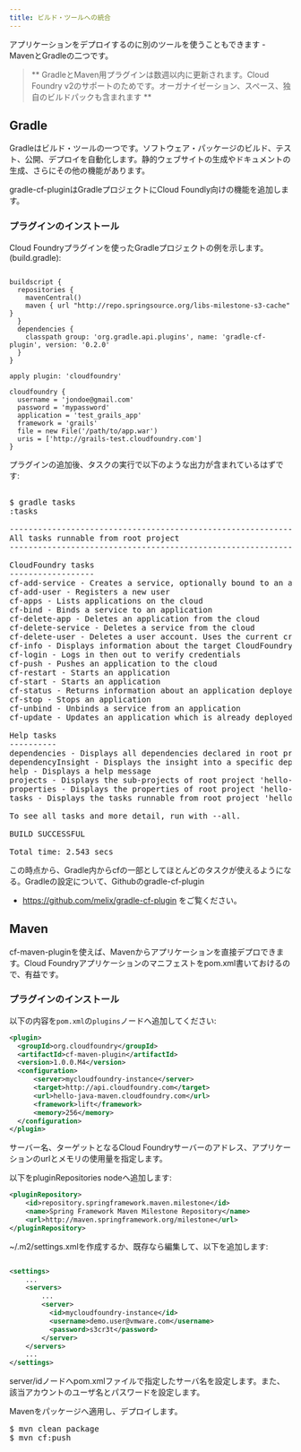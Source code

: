 ```yaml
---
title: ビルド・ツールへの統合
---
```


アプリケーションをデプロイするのに別のツールを使うこともできます - MavenとGradleの二つです。

> ** GradleとMaven用プラグインは数週以内に更新されます。Cloud Foundry v2のサポートのためです。オーガナイゼーション、スペース、独自のビルドパックも含まれます **

## <a id='gradle'></a>Gradle ##

Gradleはビルド・ツールの一つです。ソフトウェア・パッケージのビルド、テスト、公開、デプロイを自動化します。静的ウェブサイトの生成やドキュメントの生成、さらにその他の機能があります。

gradle-cf-pluginはGradleプロジェクトにCloud Foundly向けの機能を追加します。

### <a id="gradle-install"></a> プラグインのインストール ###

Cloud Foundryプラグインを使ったGradleプロジェクトの例を示します。(build.gradle):

~~~

buildscript {
  repositories {
    mavenCentral()
    maven { url "http://repo.springsource.org/libs-milestone-s3-cache" }
  }
  dependencies {
    classpath group: 'org.gradle.api.plugins', name: 'gradle-cf-plugin', version: '0.2.0'
  }
}

apply plugin: 'cloudfoundry'

cloudfoundry {
  username = 'jondoe@gmail.com'
  password = 'mypassword'
  application = 'test_grails_app'
  framework = 'grails'
  file = new File('/path/to/app.war')
  uris = ['http://grails-test.cloudfoundry.com']
}

~~~

プラグインの追加後、タスクの実行で以下のような出力が含まれているはずです:

<pre class="terminal">

$ gradle tasks
:tasks

------------------------------------------------------------
All tasks runnable from root project
------------------------------------------------------------

CloudFoundry tasks
------------------
cf-add-service - Creates a service, optionally bound to an application
cf-add-user - Registers a new user
cf-apps - Lists applications on the cloud
cf-bind - Binds a service to an application
cf-delete-app - Deletes an application from the cloud
cf-delete-service - Deletes a service from the cloud
cf-delete-user - Deletes a user account. Uses the current credentials!
cf-info - Displays information about the target CloudFoundry platform
cf-login - Logs in then out to verify credentials
cf-push - Pushes an application to the cloud
cf-restart - Starts an application
cf-start - Starts an application
cf-status - Returns information about an application deployed on the cloud
cf-stop - Stops an application
cf-unbind - Unbinds a service from an application
cf-update - Updates an application which is already deployed

Help tasks
----------
dependencies - Displays all dependencies declared in root project 'hello-world'.
dependencyInsight - Displays the insight into a specific dependency in root project 'hello-world'.
help - Displays a help message
projects - Displays the sub-projects of root project 'hello-world'.
properties - Displays the properties of root project 'hello-world'.
tasks - Displays the tasks runnable from root project 'hello-world' (some of the displayed tasks may belong to subprojects).

To see all tasks and more detail, run with --all.

BUILD SUCCESSFUL

Total time: 2.543 secs
</pre>

この時点から、Gradle内からcfの一部としてほとんどのタスクが使えるようになる。Gradleの設定について、Githubのgradle-cf-plugin
- https://github.com/melix/gradle-cf-plugin をご覧ください。

## <a id='maven'></a>Maven ##


cf-maven-pluginを使えば、Mavenからアプリケーションを直接デプロできます。Cloud Foundryアプリケーションのマニフェストをpom.xml書いておけるので、有益です。

### <a id='maven-install'></a>プラグインのインストール ###

以下の内容を`pom.xml`の`plugins`ノードへ追加してください:

~~~xml
<plugin>
  <groupId>org.cloudfoundry</groupId>
  <artifactId>cf-maven-plugin</artifactId>
  <version>1.0.0.M4</version>
  <configuration>
      <server>mycloudfoundry-instance</server>
      <target>http://api.cloudfoundry.com</target>
      <url>hello-java-maven.cloudfoundry.com</url>
      <framework>lift</framework>
      <memory>256</memory>
  </configuration>
</plugin>
~~~

サーバー名、ターゲットとなるCloud Foundryサーバーのアドレス、アプリケーションのurlとメモリの使用量を指定します。

以下をpluginRepositories nodeへ追加します:

~~~xml
<pluginRepository>
    <id>repository.springframework.maven.milestone</id>
    <name>Spring Framework Maven Milestone Repository</name>
    <url>http://maven.springframework.org/milestone</url>
</pluginRepository>
~~~

~/.m2/settings.xmlを作成するか、既存なら編集して、以下を追加します:

~~~xml

<settings>
    ...
    <servers>
        ...
        <server>
          <id>mycloudfoundry-instance</id>
          <username>demo.user@vmware.com</username>
          <password>s3cr3t</password>
        </server>
    </servers>
    ...
</settings>
~~~

server/idノードへpom.xmlファイルで指定したサーバ名を設定します。また、該当アカウントのユーザ名とパスワードを設定します。

Mavenをパッケージへ適用し、デプロイします。

<pre class="terminal">
$ mvn clean package
$ mvn cf:push
</pre>

